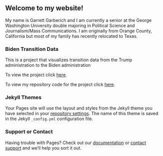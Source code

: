 ## Welcome to my website! 

My name is Garrett Garberich and I am currently a senior at the George Washington University double majoring in Political Science and Journalism/Mass Communications. I am originally from Orange County, California but most of my family has recently relocated to Texas. 

### Biden Transition Data 

This is a project that visualizes transition data from the Trump administration to the Biden administration 

To view the project click [here](https://ggarberich.github.io/Biden%20Transition%20Data%20/).

To view my repository code for the project click [here](https://github.com/ggarberich/gw_r_assignment_transition/blob/main/04_assignmentfile_markdownreport_Garberich.Rmd).

### Jekyll Themes

Your Pages site will use the layout and styles from the Jekyll theme you have selected in your [repository settings](https://github.com/ggarberich/ggarberich.github.io/settings). The name of this theme is saved in the Jekyll `_config.yml` configuration file.

### Support or Contact

Having trouble with Pages? Check out our [documentation](https://docs.github.com/categories/github-pages-basics/) or [contact support](https://github.com/contact) and we’ll help you sort it out.
